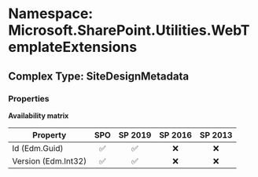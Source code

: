 # Namespace: Microsoft.SharePoint.Utilities.WebTemplateExtensions

## Complex Type: SiteDesignMetadata

### Properties

**Availability matrix**

Property | SPO | SP 2019 | SP 2016 | SP 2013
----------|:---:|:-------:|:-------:|:-------:
Id (Edm.Guid) | ✅ | ✅ | ❌ | ❌
Version (Edm.Int32) | ✅ | ✅ | ❌ | ❌